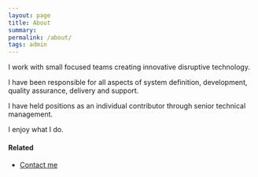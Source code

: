 ```yaml
---
layout: page
title: About
summary: 
permalink: /about/
tags: admin
---
```


I work with small focused teams creating innovative disruptive technology.

I have been responsible for all aspects of system definition, development, quality assurance, delivery and support. 

I have held positions as an individual contributor through senior technical management.

I enjoy what I do. 

#### Related
- [Contact me]({{site.baseurl}}/contact/index.html)
